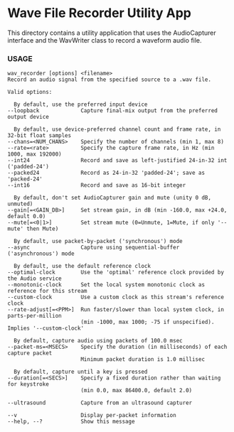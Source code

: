 # Wave File Recorder Utility App

This directory contains a utility application that uses the AudioCapturer interface and the
WavWriter class to record a waveform audio file.

### USAGE

    wav_recorder [options] <filename>
    Record an audio signal from the specified source to a .wav file.

    Valid options:

      By default, use the preferred input device
    --loopback             Capture final-mix output from the preferred output device

      By default, use device-preferred channel count and frame rate, in 32-bit float samples
    --chans=<NUM_CHANS>    Specify the number of channels (min 1, max 8)
    --rate=<rate>          Specify the capture frame rate, in Hz (min 1000, max 192000)
    --int24                Record and save as left-justified 24-in-32 int ('padded-24')
    --packed24             Record as 24-in-32 'padded-24'; save as 'packed-24'
    --int16                Record and save as 16-bit integer

      By default, don't set AudioCapturer gain and mute (unity 0 dB, unmuted)
    --gain[=<GAIN_DB>]     Set stream gain, in dB (min -160.0, max +24.0, default 0.0)
    --mute[=<0|1>]         Set stream mute (0=Unmute, 1=Mute, if only '--mute' then Mute)

      By default, use packet-by-packet ('synchronous') mode
    --async                Capture using sequential-buffer ('asynchronous') mode

      By default, use the default reference clock
    --optimal-clock        Use the 'optimal' reference clock provided by the Audio service
    --monotonic-clock      Set the local system monotonic clock as reference for this stream
    --custom-clock         Use a custom clock as this stream's reference clock
    --rate-adjust[=<PPM>]  Run faster/slower than local system clock, in parts-per-million
                           (min -1000, max 1000; -75 if unspecified). Implies '--custom-clock'

      By default, capture audio using packets of 100.0 msec
    --packet-ms=<MSECS>    Specify the duration (in milliseconds) of each capture packet
                           Minimum packet duration is 1.0 millisec

      By default, capture until a key is pressed
    --duration[=<SECS>]    Specify a fixed duration rather than waiting for keystroke
                           (min 0.0, max 86400.0, default 2.0)

    --ultrasound           Capture from an ultrasound capturer

    --v                    Display per-packet information
    --help, --?            Show this message
